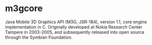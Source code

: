 m3gcore
=======

Java Mobile 3D Graphics API (M3G, JSR-184), version 1.1, core engine implementation in C. Originally developed at Nokia Research Center Tampere in 2003-2005, and subsequently released into open source through the Symbian Foundation.